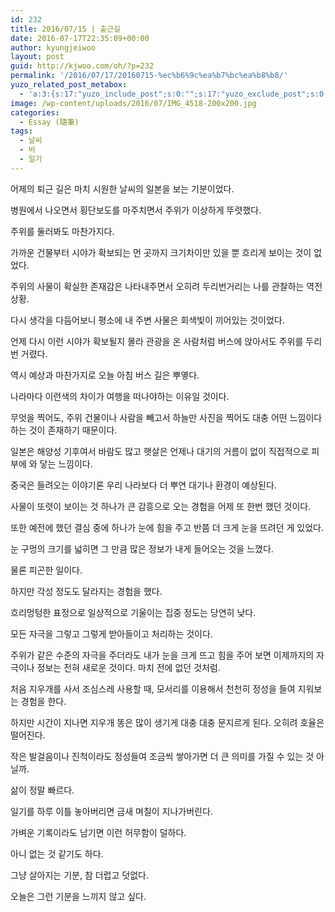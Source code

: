 ```yaml
---
id: 232
title: 2016/07/15 | 출근길
date: 2016-07-17T22:35:09+00:00
author: kyungjeiwoo
layout: post
guid: http://kjwoo.com/oh/?p=232
permalink: '/2016/07/17/20160715-%ec%b6%9c%ea%b7%bc%ea%b8%b8/'
yuzo_related_post_metabox:
  - 'a:3:{s:17:"yuzo_include_post";s:0:"";s:17:"yuzo_exclude_post";s:0:"";s:21:"yuzo_disabled_related";N;}'
image: /wp-content/uploads/2016/07/IMG_4518-200x200.jpg
categories:
  - Essay (隨筆)
tags:
  - 날씨
  - 비
  - 일기
---
```

어제의 퇴근 길은 마치 시원한 날씨의 일본을 보는 기분이었다.
  
병원에서 나오면서 횡단보도를 마주치면서 주위가 이상하게 뚜렷했다.
  
주위를 둘러봐도 마찬가지다.
  
가까운 건물부터 시야가 확보되는 먼 곳까지 크기차이만 있을 뿐 흐리게 보이는 것이 없었다.
  
주위의 사물이 확실한 존재감은 나타내주면서 오히려 두리번거리는 나를 관찰하는 역전 상황.
  
다시 생각을 다듬어보니 평소에 내 주변 사물은 회색빛이 끼어있는 것이었다.
  
언제 다시 이런 시야가 확보될지 몰라 관광을 온 사람처럼 버스에 앉아서도 주위를 두리번 거렸다.
  
역시 예상과 마찬가지로 오늘 아침 버스 길은 뿌옇다.
  
나라마다 이런색의 차이가 여행을 떠나야하는 이유일 것이다.
  
무엇을 찍어도, 주위 건물이나 사람을 빼고서 하늘만 사진을 찍어도 대충 어떤 느낌이다 하는 것이 존재하기 때문이다.
  
일본은 해양성 기후여서 바람도 많고 햇살은 언제나 대기의 거름이 없이 직접적으로 피부에 와 닿는 느낌이다.
  
중국은 들려오는 이야기론 우리 나라보다 더 뿌연 대기나 환경이 예상된다.

사물이 또렷이 보이는 것 하나가 큰 감흥으로 오는 경험을 어제 또 한번 했던 것이다.
  
또한 예전에 했던 결심 중에 하나가 눈에 힘을 주고 반쯤 더 크게 눈을 뜨려던 게 있었다.
  
눈 구멍의 크기를 넓히면 그 만큼 많은 정보가 내게 들어오는 것을 느꼈다.
  
물론 피곤한 일이다.
  
하지만 각성 정도도 달라지는 경험을 했다.
  
흐리멍텅한 표정으로 일상적으로 기울이는 집중 정도는 당연히 낮다.
  
모든 자극을 그렇고 그렇게 받아들이고 처리하는 것이다.
  
주위가 같은 수준의 자극을 주더라도 내가 눈을 크게 뜨고 힘을 주어 보면 이제까지의 자극이나 정보는 전혀 새로운 것이다. 마치 전에 없던 것처럼.
  
처음 지우개를 사서 조심스레 사용할 때, 모서리를 이용해서 천천히 정성을 들여 지워보는 경험을 한다.
  
하지만 시간이 지나면 지우개 똥은 많이 생기게 대충 대충 문지르게 된다. 오히려 호율은 떨어진다.
  
작은 발걸음이나 진척이라도 정성들여 조금씩 쌓아가면 더 큰 의미를 가질 수 있는 것 아닐까.
  
삶이 정말 빠르다.
  
일기를 하루 이틀 놓아버리면 금새 며칠이 지나가버린다.
  
가벼운 기록이라도 남기면 이런 허무함이 덜하다.
  
아니 없는 것 같기도 하다.
  
그냥 살아지는 기분, 참 더럽고 덧없다.
  
오늘은 그런 기분을 느끼지 않고 싶다.